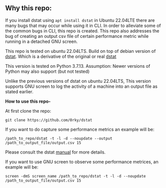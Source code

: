 ## Why this repo:

If you install dstat using <code>apt install dstat</code> in Ubuntu 22.04LTE there are many bugs that may occur while using it in CLI. In order to alleviate some of the common bugs in CLI, this repo is created. This repo also addresses the bug of creating an output csv file of certain performance metric while running in a detached GNU screen. 

This repo is tested on ubuntu 22.04LTS. Build on top of debian version of [dstat](https://salsa.debian.org/debian/dstat). Which is a derivative of the original or real [dstat](http://github.com/dagwieers/dstat)

This version is tested on Python 3.7.13. Assumption: Newer versions of Python may also support (but not tested)

Unlike the previous versions of dstat on ubuntu 22.04LTS, This version supports GNU screen to log the activity of a machine into an output file as stated earlier. 

<b>How to use this repo-</b>

At first clone the repo:

```
git clone https://github.com/0rky/dstat

```
If you want to do capture some performance metrics an example will be:  
```
/path_to_repo/dstat -t -l -d --noupdate --output /path_to_output_file/output.csv 15

```
Please consult the dstat [manual](https://linux.die.net/man/1/dstat) for more details.

If you want to use GNU screen to observe some performance metrices, an example will be:

```
screen -dmS screen_name /path_to_repo/dstat -t -l -d --noupdate /path_to_output_file/output.csv 15

```

